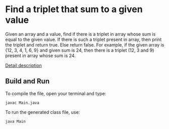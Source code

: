 # Find a triplet that sum to a given value

Given an array and a value, find if there is a triplet in array whose sum is equal to the given value. If there is such a triplet present in array, then print the triplet and return true. Else return false. For example, if the given array is {12, 3, 4, 1, 6, 9} and given sum is 24, then there is a triplet (12, 3 and 9) present in array whose sum is 24.

[Detail description](https://www.geeksforgeeks.org/find-a-triplet-that-sum-to-a-given-value/)

## Build and Run

To compile the file, open your terminal and type:
```
javac Main.java
```

To run the generated class file, use:
```
java Main
```
